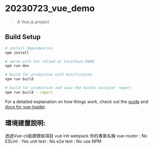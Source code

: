 # 20230723_vue_demo

> A Vue.js project

## Build Setup

``` bash
# install dependencies
npm install

# serve with hot reload at localhost:8080
npm run dev

# build for production with minification
npm run build

# build for production and view the bundle analyzer report
npm run build --report
```

For a detailed explanation on how things work, check out the [guide](http://vuejs-templates.github.io/webpack/) and [docs for vue-loader](http://vuejs.github.io/vue-loader).

## 環境建置說明:

透過Vue-cli創建模板項目 
vue init webpack 你的專案名稱
vue-router : No
ESLint : Yes
unit test : No
e2e test : No
use NPM
